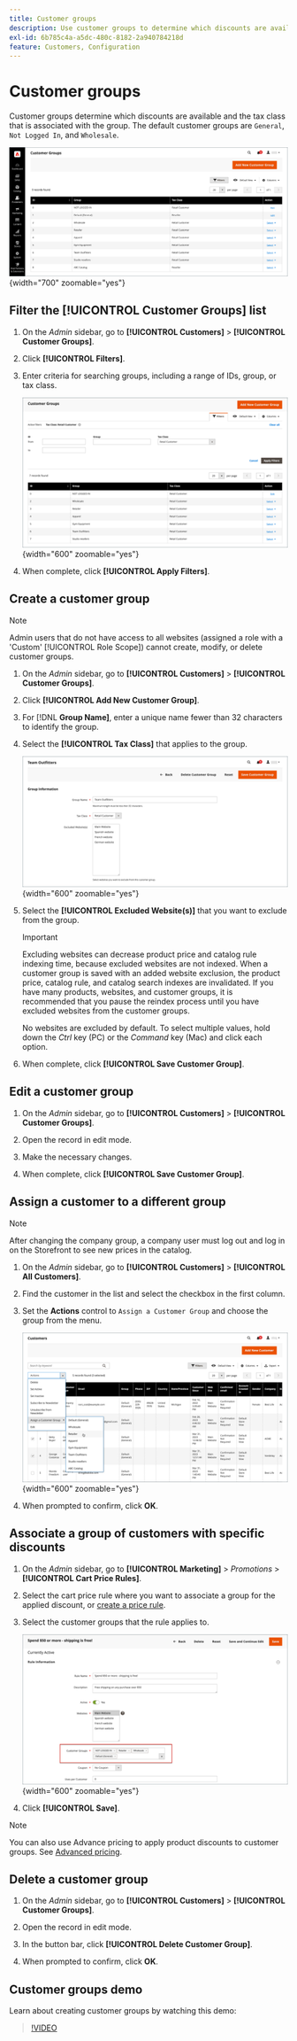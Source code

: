 ```yaml
---
title: Customer groups
description: Use customer groups to determine which discounts are available to customers assigned to a group and the tax class that is associated with the group.
exl-id: 6b785c4a-a5dc-480c-8182-2a940784218d
feature: Customers, Configuration
---
```

# Customer groups

Customer groups determine which discounts are available and the tax class that is associated with the group. The default customer groups are `General`, `Not Logged In`, and `Wholesale`.

![Customer Groups](assets/customer-groups.png){width="700" zoomable="yes"}

## Filter the [!UICONTROL Customer Groups] list

1. On the _Admin_ sidebar, go to **[!UICONTROL Customers]** > **[!UICONTROL Customer Groups]**.

1. Click **[!UICONTROL Filters]**.

1. Enter criteria for searching groups, including a range of IDs, group, or tax class.

   ![Filtering Options](assets/groups-filters.png){width="600" zoomable="yes"}

1. When complete, click **[!UICONTROL Apply Filters]**.

## Create a customer group

>[!NOTE]
>
>Admin users that do not have access to all websites (assigned a role with a 'Custom' [!UICONTROL Role Scope]) cannot create, modify, or delete customer groups.

1. On the _Admin_ sidebar, go to **[!UICONTROL Customers]** > **[!UICONTROL Customer Groups]**.

1. Click **[!UICONTROL Add New Customer Group]**.

1. For [!DNL **Group Name]**, enter a unique name fewer than 32 characters to identify the group.

1. Select the **[!UICONTROL Tax Class]** that applies to the group.

   ![Group Information](assets/group-information.png){width="600" zoomable="yes"}

1. Select the **[!UICONTROL Excluded Website(s)]** that you want to exclude from the group.

   >[!IMPORTANT]
   >
   >Excluding websites can decrease product price and catalog rule indexing time, because excluded websites are not indexed. When a customer group is saved with an added website exclusion, the product price, catalog rule, and catalog search indexes are invalidated. If you have many products, websites, and customer groups, it is recommended that you pause the reindex process until you have excluded websites from the customer groups.

   No websites are excluded by default. To select multiple values, hold down the _Ctrl_ key (PC) or the _Command_ key (Mac) and click each option.

1. When complete, click **[!UICONTROL Save Customer Group]**.

## Edit a customer group

1. On the _Admin_ sidebar, go to **[!UICONTROL Customers]** > **[!UICONTROL Customer Groups]**.

1. Open the record in edit mode.

1. Make the necessary changes.

1. When complete, click **[!UICONTROL Save Customer Group]**.

## Assign a customer to a different group

>[!NOTE]
>
>After changing the company group, a company user must log out and log in on the Storefront to see new prices in the catalog.

1. On the _Admin_ sidebar, go to **[!UICONTROL Customers]** > **[!UICONTROL All Customers]**.

1. Find the customer in the list and select the checkbox in the first column.

1. Set the **Actions** control to `Assign a Customer Group` and choose the group from the menu.

   ![Assign a Customer Group](assets/group-assign.png){width="600" zoomable="yes"}

1. When prompted to confirm, click **OK**.

## Associate a group of customers with specific discounts

1. On the _Admin_ sidebar, go to **[!UICONTROL Marketing]** > _Promotions_ > **[!UICONTROL Cart Price Rules]**.

1. Select the cart price rule where you want to associate a group for the applied discount, or [create a price rule](../merchandising-promotions/price-rules-catalog.md).

1. Select the customer groups that the rule applies to.

   ![Customer Group to Specific Discounts](assets/group-discount.png){width="600" zoomable="yes"}

1. Click **[!UICONTROL Save]**.

>[!NOTE]
>
> You can also use Advance pricing to apply product discounts to customer groups. See [Advanced pricing](../catalog/product-price-group.md).

## Delete a customer group

1. On the _Admin_ sidebar, go to **[!UICONTROL Customers]** > **[!UICONTROL Customer Groups]**.

1. Open the record in edit mode.

1. In the button bar, click **[!UICONTROL Delete Customer Group]**.

1. When prompted to confirm, click **OK**.

## Customer groups demo

Learn about creating customer groups by watching this demo:

>[!VIDEO](https://video.tv.adobe.com/v/343660/?quality=12)
